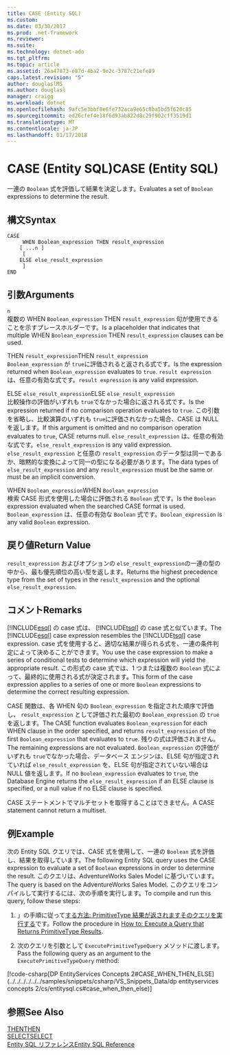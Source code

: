 ```yaml
---
title: CASE (Entity SQL)
ms.custom: 
ms.date: 03/30/2017
ms.prod: .net-framework
ms.reviewer: 
ms.suite: 
ms.technology: dotnet-ado
ms.tgt_pltfrm: 
ms.topic: article
ms.assetid: 26a47873-e87d-4ba2-9e2c-3787c21efe89
caps.latest.revision: "5"
author: douglaslMS
ms.author: douglasl
manager: craigg
ms.workload: dotnet
ms.openlocfilehash: 9afc5e3bbf8e6fe732aca9e65c8ba5bd5f620c85
ms.sourcegitcommit: ed26cfef4e18f6d93ab822d8c29f902cff3519d1
ms.translationtype: MT
ms.contentlocale: ja-JP
ms.lasthandoff: 01/17/2018
---
```

# <a name="case-entity-sql"></a><span data-ttu-id="c7934-102">CASE (Entity SQL)</span><span class="sxs-lookup"><span data-stu-id="c7934-102">CASE (Entity SQL)</span></span>
<span data-ttu-id="c7934-103">一連の `Boolean` 式を評価して結果を決定します。</span><span class="sxs-lookup"><span data-stu-id="c7934-103">Evaluates a set of `Boolean` expressions to determine the result.</span></span>  
  
## <a name="syntax"></a><span data-ttu-id="c7934-104">構文</span><span class="sxs-lookup"><span data-stu-id="c7934-104">Syntax</span></span>  
  
```  
CASE  
     WHEN Boolean_expression THEN result_expression   
    [ ...n ]   
     [   
    ELSE else_result_expression   
     ]   
END  
```  
  
## <a name="arguments"></a><span data-ttu-id="c7934-105">引数</span><span class="sxs-lookup"><span data-stu-id="c7934-105">Arguments</span></span>  
 `n`  
 <span data-ttu-id="c7934-106">複数の WHEN `Boolean_expression` THEN `result_expression` 句が使用できることを示すプレースホルダーです。</span><span class="sxs-lookup"><span data-stu-id="c7934-106">Is a placeholder that indicates that multiple WHEN `Boolean_expression` THEN `result_expression` clauses can be used.</span></span>  
  
 <span data-ttu-id="c7934-107">THEN `result_expression`</span><span class="sxs-lookup"><span data-stu-id="c7934-107">THEN `result_expression`</span></span>  
 <span data-ttu-id="c7934-108">`Boolean_expression` が `true`に評価されると返される式です。</span><span class="sxs-lookup"><span data-stu-id="c7934-108">Is the expression returned when `Boolean_expression` evaluates to `true`.</span></span> <span data-ttu-id="c7934-109">`result expression` は、任意の有効な式です。</span><span class="sxs-lookup"><span data-stu-id="c7934-109">`result expression` is any valid expression.</span></span>  
  
 <span data-ttu-id="c7934-110">ELSE `else_result_expression`</span><span class="sxs-lookup"><span data-stu-id="c7934-110">ELSE `else_result_expression`</span></span>  
 <span data-ttu-id="c7934-111">比較操作の評価がいずれも `true`でなかった場合に返される式です。</span><span class="sxs-lookup"><span data-stu-id="c7934-111">Is the expression returned if no comparison operation evaluates to `true`.</span></span> <span data-ttu-id="c7934-112">この引数を省略し、比較演算のいずれも `true`に評価されなかった場合、CASE は NULL を返します。</span><span class="sxs-lookup"><span data-stu-id="c7934-112">If this argument is omitted and no comparison operation evaluates to `true`, CASE returns null.</span></span> <span data-ttu-id="c7934-113">`else_result_expression` は、任意の有効な式です。</span><span class="sxs-lookup"><span data-stu-id="c7934-113">`else_result_expression` is any valid expression.</span></span> <span data-ttu-id="c7934-114">`else_result_expression` と任意の `result_expression` のデータ型は同一であるか、暗黙的な変換によって同一の型になる必要があります。</span><span class="sxs-lookup"><span data-stu-id="c7934-114">The data types of `else_result_expression` and any `result_expression` must be the same or must be an implicit conversion.</span></span>  
  
 <span data-ttu-id="c7934-115">WHEN `Boolean_expression`</span><span class="sxs-lookup"><span data-stu-id="c7934-115">WHEN `Boolean_expression`</span></span>  
 <span data-ttu-id="c7934-116">検索 CASE 形式を使用した場合に評価される `Boolean` 式です。</span><span class="sxs-lookup"><span data-stu-id="c7934-116">Is the `Boolean` expression evaluated when the searched CASE format is used.</span></span> <span data-ttu-id="c7934-117">`Boolean_expression` は、任意の有効な `Boolean` 式です。</span><span class="sxs-lookup"><span data-stu-id="c7934-117">`Boolean_expression` is any valid `Boolean` expression.</span></span>  
  
## <a name="return-value"></a><span data-ttu-id="c7934-118">戻り値</span><span class="sxs-lookup"><span data-stu-id="c7934-118">Return Value</span></span>  
 <span data-ttu-id="c7934-119">`result_expression` およびオプションの `else_result_expression`の一連の型の中から、最も優先順位の高い型を返します。</span><span class="sxs-lookup"><span data-stu-id="c7934-119">Returns the highest precedence type from the set of types in the `result_expression` and the optional `else_result_expression`.</span></span>  
  
## <a name="remarks"></a><span data-ttu-id="c7934-120">コメント</span><span class="sxs-lookup"><span data-stu-id="c7934-120">Remarks</span></span>  
 <span data-ttu-id="c7934-121">[!INCLUDE[esql](../../../../../../includes/esql-md.md)] の case 式は、 [!INCLUDE[tsql](../../../../../../includes/tsql-md.md)] の case 式と似ています。</span><span class="sxs-lookup"><span data-stu-id="c7934-121">The [!INCLUDE[esql](../../../../../../includes/esql-md.md)] case expression resembles the [!INCLUDE[tsql](../../../../../../includes/tsql-md.md)] case expression.</span></span> <span data-ttu-id="c7934-122">case 式を使用すると、適切な結果が得られる式を、一連の条件判定によって決めることができます。</span><span class="sxs-lookup"><span data-stu-id="c7934-122">You use the case expression to make a series of conditional tests to determine which expression will yield the appropriate result.</span></span> <span data-ttu-id="c7934-123">この形式の case 式では、1 つまたは複数の `Boolean` 式によって、最終的に使用される式が決定されます。</span><span class="sxs-lookup"><span data-stu-id="c7934-123">This form of the case expression applies to a series of one or more `Boolean` expressions to determine the correct resulting expression.</span></span>  
  
 <span data-ttu-id="c7934-124">CASE 関数は、各 WHEN 句の `Boolean_expression` を指定された順序で評価し、 `result_expression` として評価された最初の `Boolean_expression` の `true`を返します。</span><span class="sxs-lookup"><span data-stu-id="c7934-124">The CASE function evaluates `Boolean_expression` for each WHEN clause in the order specified, and returns `result_expression` of the first `Boolean_expression` that evaluates to `true`.</span></span> <span data-ttu-id="c7934-125">残りの式は評価されません。</span><span class="sxs-lookup"><span data-stu-id="c7934-125">The remaining expressions are not evaluated.</span></span> <span data-ttu-id="c7934-126">`Boolean_expression` の評価がいずれも `true`でなかった場合、データベース エンジンは、ELSE 句が指定されていれば `else_result_expression` を、ELSE 句が指定されていない場合は NULL 値を返します。</span><span class="sxs-lookup"><span data-stu-id="c7934-126">If no `Boolean_expression` evaluates to `true`, the Database Engine returns the `else_result_expression` if an ELSE clause is specified, or a null value if no ELSE clause is specified.</span></span>  
  
 <span data-ttu-id="c7934-127">CASE ステートメントでマルチセットを取得することはできません。</span><span class="sxs-lookup"><span data-stu-id="c7934-127">A CASE statement cannot return a multiset.</span></span>  
  
## <a name="example"></a><span data-ttu-id="c7934-128">例</span><span class="sxs-lookup"><span data-stu-id="c7934-128">Example</span></span>  
 <span data-ttu-id="c7934-129">次の Entity SQL クエリでは、CASE 式を使用して、一連の `Boolean` 式を評価し、結果を取得しています。</span><span class="sxs-lookup"><span data-stu-id="c7934-129">The following Entity SQL query uses the CASE expression to evaluate a set of `Boolean` expressions in order to determine the result.</span></span> <span data-ttu-id="c7934-130">このクエリは、AdventureWorks Sales Model に基づいています。</span><span class="sxs-lookup"><span data-stu-id="c7934-130">The query is based on the AdventureWorks Sales Model.</span></span> <span data-ttu-id="c7934-131">このクエリをコンパイルして実行するには、次の手順を実行します。</span><span class="sxs-lookup"><span data-stu-id="c7934-131">To compile and run this query, follow these steps:</span></span>  
  
1.  <span data-ttu-id="c7934-132">」の手順に従って[する方法: PrimitiveType 結果が返されますそのクエリを実行する](../../../../../../docs/framework/data/adonet/ef/how-to-execute-a-query-that-returns-primitivetype-results.md)です。</span><span class="sxs-lookup"><span data-stu-id="c7934-132">Follow the procedure in [How to: Execute a Query that Returns PrimitiveType Results](../../../../../../docs/framework/data/adonet/ef/how-to-execute-a-query-that-returns-primitivetype-results.md).</span></span>  
  
2.  <span data-ttu-id="c7934-133">次のクエリを引数として `ExecutePrimitiveTypeQuery` メソッドに渡します。</span><span class="sxs-lookup"><span data-stu-id="c7934-133">Pass the following query as an argument to the `ExecutePrimitiveTypeQuery` method:</span></span>  
  
 [!code-csharp[DP EntityServices Concepts 2#CASE_WHEN_THEN_ELSE](../../../../../../samples/snippets/csharp/VS_Snippets_Data/dp entityservices concepts 2/cs/entitysql.cs#case_when_then_else)]  
  
## <a name="see-also"></a><span data-ttu-id="c7934-134">参照</span><span class="sxs-lookup"><span data-stu-id="c7934-134">See Also</span></span>  
 [<span data-ttu-id="c7934-135">THEN</span><span class="sxs-lookup"><span data-stu-id="c7934-135">THEN</span></span>](../../../../../../docs/framework/data/adonet/ef/language-reference/then-entity-sql.md)  
 [<span data-ttu-id="c7934-136">SELECT</span><span class="sxs-lookup"><span data-stu-id="c7934-136">SELECT</span></span>](../../../../../../docs/framework/data/adonet/ef/language-reference/select-entity-sql.md)  
 [<span data-ttu-id="c7934-137">Entity SQL リファレンス</span><span class="sxs-lookup"><span data-stu-id="c7934-137">Entity SQL Reference</span></span>](../../../../../../docs/framework/data/adonet/ef/language-reference/entity-sql-reference.md)
